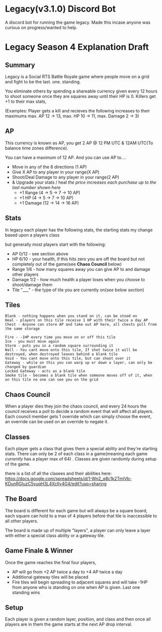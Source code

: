 # Legacy(v3.1.0) Discord Bot
 A discord bot for running the game legacy. Made this incase anyone was curious on progress/wanted to help. 

# Legacy Season 4 Explanation Draft
## Summary
Legacy is a Social RTS  Battle Royale game where people move on a grid and fight to be the last. one. standing.

You eliminate others by spending a shareable currency given every 12 hours to shoot someone once they are 
<range> squares away until their HP is 0. 
Killers get +1 to their max stats,

(Examples: 
Player gets a kill and recieves the following increases to their maximums
max. AP 12 -> 13, 
max. HP 10 -> 11, 
max. Damage 2 -> 3)

## AP
This currency is known as AP, you get 2 AP @ 12 PM UTC & 12AM UTC(To balance time zones difference).  

You can have a maximum of 12 AP. And you can use AP to....

  - Move in any of the 8 directions (1 AP)
  - Give X AP to any player in your range(X AP)
  - Shoot/Deal Damage to any player in your range(2 AP)
  - & Upgrade your stats / heal *the price increases each purchase up to the last number shown here*
    - +1 Range (4 -> 5 -> 7 -> 10 AP)
    - +1 HP (4 -> 5 -> 7 -> 10 AP)
    - +1 Damage (12 -> 14 -> 16 AP)

## Stats
In legacy each player has the following stats, the starting stats my change based upon a players class

but generally most players start with the following:

- AP 0/12 - see section above
- HP 6/10 - your health, if this hits zero you are off the board but not completely out of the game(see **Chaos Council** below)
- Range 1/6 - how many squares away you can give AP to and damage other players
- Damage 1/2 - how much health a player loses when you choose to shoot/damage them
- Tile "___" - the type of tile you are currently on(*see below section*)

## Tiles
```
Blank - nothing happens when you stand on it, can be stood on
Heal - players on this tile receive 1 HP with their twice a day AP
Chest - Anyone can store AP and take out AP here, all chests pull from the same storage

Fire - -1HP every time you move on or off this tile
Ice - you must move again
Storm - puts you in a random square surrounding it
Wall - You cant move onto this tile, If shot twice it will be destroyed, when destroyed leaves behind a blank tile
Void - You cant move onto this tile, but can shoot over it
Gateway - while on this you can warp up or down a layer, can only be changed by guardian
Locked Gateway - acts as a blank tile
Smoke tile - becomes a blank tile when someone moves off of it, when on this tile no one can see you on the grid
```
## Chaos Council
When a player dies they join the chaos council, and every 24 hours the council receives a poll to decide a random event that will affect all players. Each council member gets 1 override which can simply choose the event, an override can be used on an override to negate it.

## Classes
Each player gets a class that gives them a special ability and they're starting stats. There can only be 2 of each class in a game(meaning each game *currently* has a player max of 64) . Classes are given randomly during setup of the game.

there is a list of all the clasees and their abilities here: https://docs.google.com/spreadsheets/d/1-Wn2_q8c1k2TmlVb-KDunRGIuzC5yuqH3L4XcIIy4G4/edit?usp=sharing

## The Board
The board is different for each game but will always be a square board, each square can hold to a max of 4 players before that tile is inaccessible to all other players. 

The board is made up of multiple "layers", a player can only leave a layer with either a special class ability or a gateway tile.

## Game Finale & Winner
Once the game reaches the final four players, 
- AP will go from +2 AP twice a day to +4 AP twice a day
- Additional gateway tiles will be placed
- Fire tiles will begin spreading to adjacent squares and will take -1HP from anyone who is standing on one when AP is given.
Last one standing wins 

## Setup 
Each player is given a random layer, position, and class and then once all players are in them the game starts at the next AP drop interval.
